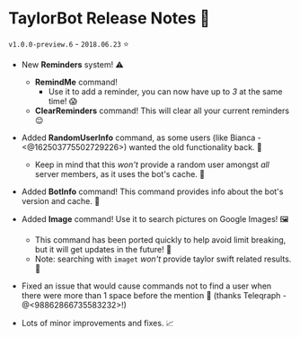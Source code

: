 # TaylorBot Release Notes 📝
`v1.0.0-preview.6` - `2018.06.23` ⭐

- New **Reminders** system! ⚠
    - **RemindMe** command!
        - Use it to add a reminder, you can now have up to *3* at the same time! 😱
    - **ClearReminders** command! This will clear all your current reminders 😌

- Added **RandomUserInfo** command, as some users (like Bianca - <@162503775502729226>) wanted the old functionality back. 🎲
    - Keep in mind that this *won't* provide a random user amongst *all* server members, as it uses the bot's cache. 🔢 

- Added **BotInfo** command! This command provides info about the bot's version and cache. 🤖

- Added **Image** command! Use it to search pictures on Google Images! 🖼
    - This command has been ported quickly to help avoid limit breaking, but it will get updates in the future! 🔮
    - Note: searching with `imaget` *won't* provide taylor swift related results. 🚫

- Fixed an issue that would cause commands not to find a user when there were more than 1 space before the mention 🐛 (thanks Teleqraph - @<98862866735583232>!)

- Lots of minor improvements and fixes. 📈